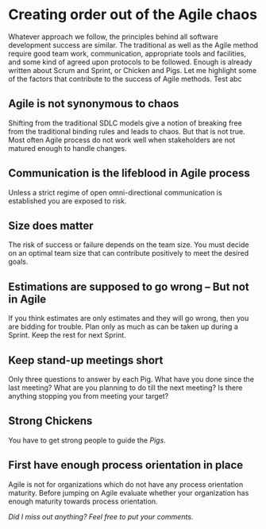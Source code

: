 # Creating order out of the Agile chaos

Whatever approach we follow, the principles behind all software development success are similar. The traditional as well as the Agile method require good team work, communication, appropriate tools and facilities, and some kind of agreed upon protocols to be followed. Enough is already written about Scrum and Sprint, or Chicken and Pigs. Let me highlight some of the factors that contribute to the success of Agile methods. Test abc

## Agile is not synonymous to chaos

Shifting from the traditional SDLC models give a notion of breaking free from the traditional binding rules and leads to chaos. But that is not true. Most often Agile process do not work well when stakeholders are not matured enough to handle changes.

## Communication is the lifeblood in Agile process

Unless a strict regime of open omni-directional communication is established you are exposed to risk.

## Size does matter

The risk of success or failure depends on the team size. You must decide on an optimal team size that can contribute positively to meet the desired goals.

## Estimations are supposed to go wrong – But not in Agile

If you think estimates are only estimates and they will go wrong, then you are bidding for trouble. Plan only as much as can be taken up during a Sprint. Keep the rest for next Sprint.

## Keep stand-up meetings short

Only three questions to answer by each Pig. What have you done since the last meeting? What are you planning to do till the next meeting? Is there anything stopping you from meeting your target?

## Strong Chickens

You have to get strong people to guide the *Pigs*.

## First have enough process orientation in place

Agile is not for organizations which do not have any process orientation maturity. Before jumping on Agile evaluate whether your organization has enough maturity towards process orientation.

*Did I miss out anything? Feel free to put your comments.*
